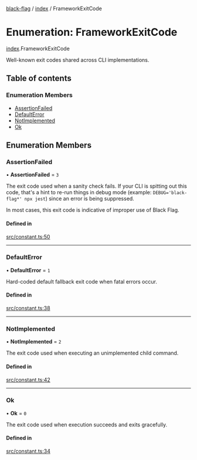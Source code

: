[black-flag](../README.md) / [index](../modules/index.md) / FrameworkExitCode

# Enumeration: FrameworkExitCode

[index](../modules/index.md).FrameworkExitCode

Well-known exit codes shared across CLI implementations.

## Table of contents

### Enumeration Members

- [AssertionFailed](index.FrameworkExitCode.md#assertionfailed)
- [DefaultError](index.FrameworkExitCode.md#defaulterror)
- [NotImplemented](index.FrameworkExitCode.md#notimplemented)
- [Ok](index.FrameworkExitCode.md#ok)

## Enumeration Members

### AssertionFailed

• **AssertionFailed** = ``3``

The exit code used when a sanity check fails. If your CLI is spitting out
this code, that's a hint to re-run things in debug mode (example:
`DEBUG='black-flag*' npx jest`) since an error is being suppressed.

In most cases, this exit code is indicative of improper use of Black Flag.

#### Defined in

[src/constant.ts:50](https://github.com/Xunnamius/black-flag/blob/faba99e/src/constant.ts#L50)

___

### DefaultError

• **DefaultError** = ``1``

Hard-coded default fallback exit code when fatal errors occur.

#### Defined in

[src/constant.ts:38](https://github.com/Xunnamius/black-flag/blob/faba99e/src/constant.ts#L38)

___

### NotImplemented

• **NotImplemented** = ``2``

The exit code used when executing an unimplemented child command.

#### Defined in

[src/constant.ts:42](https://github.com/Xunnamius/black-flag/blob/faba99e/src/constant.ts#L42)

___

### Ok

• **Ok** = ``0``

The exit code used when execution succeeds and exits gracefully.

#### Defined in

[src/constant.ts:34](https://github.com/Xunnamius/black-flag/blob/faba99e/src/constant.ts#L34)
